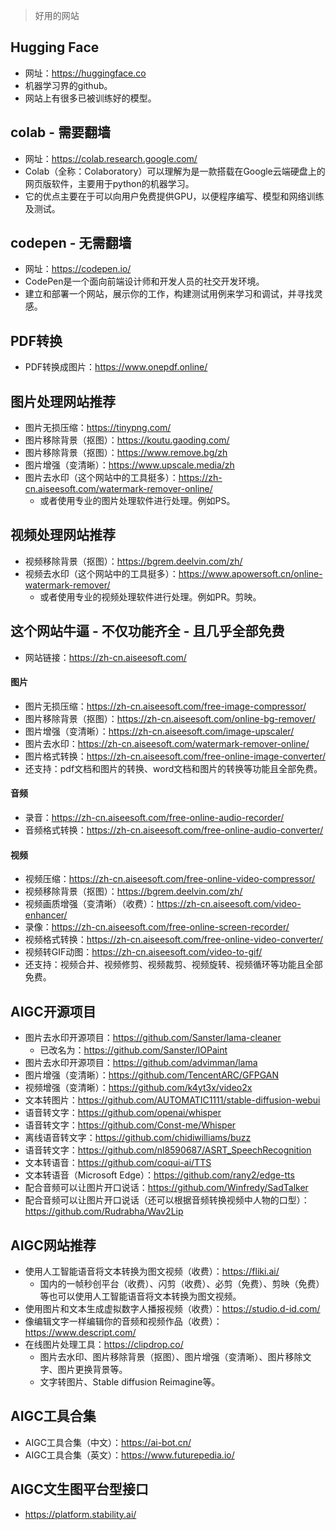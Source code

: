 > 好用的网站

## Hugging Face
* 网址：https://huggingface.co
* 机器学习界的github。
* 网站上有很多已被训练好的模型。

## colab - 需要翻墙
* 网址：https://colab.research.google.com/
* Colab（全称：Colaboratory）可以理解为是一款搭载在Google云端硬盘上的网页版软件，主要用于python的机器学习。
* 它的优点主要在于可以向用户免费提供GPU，以便程序编写、模型和网络训练及测试。

## codepen - 无需翻墙
* 网址：https://codepen.io/
* CodePen是一个面向前端设计师和开发人员的社交开发环境。
* 建立和部署一个网站，展示你的工作，构建测试用例来学习和调试，并寻找灵感。

## PDF转换
* PDF转换成图片：https://www.onepdf.online/

## 图片处理网站推荐
* 图片无损压缩：https://tinypng.com/
* 图片移除背景（抠图）：https://koutu.gaoding.com/
* 图片移除背景（抠图）：https://www.remove.bg/zh
* 图片增强（变清晰）：https://www.upscale.media/zh
* 图片去水印（这个网站中的工具挺多）：https://zh-cn.aiseesoft.com/watermark-remover-online/
  - 或者使用专业的图片处理软件进行处理。例如PS。

## 视频处理网站推荐
* 视频移除背景（抠图）：https://bgrem.deelvin.com/zh/
* 视频去水印（这个网站中的工具挺多）：https://www.apowersoft.cn/online-watermark-remover/
  - 或者使用专业的视频处理软件进行处理。例如PR。剪映。

## 这个网站牛逼 - 不仅功能齐全 - 且几乎全部免费
* 网站链接：https://zh-cn.aiseesoft.com/
#### 图片
* 图片无损压缩：https://zh-cn.aiseesoft.com/free-image-compressor/
* 图片移除背景（抠图）：https://zh-cn.aiseesoft.com/online-bg-remover/
* 图片增强（变清晰）：https://zh-cn.aiseesoft.com/image-upscaler/
* 图片去水印：https://zh-cn.aiseesoft.com/watermark-remover-online/
* 图片格式转换：https://zh-cn.aiseesoft.com/free-online-image-converter/
* 还支持：pdf文档和图片的转换、word文档和图片的转换等功能且全部免费。
#### 音频
* 录音：https://zh-cn.aiseesoft.com/free-online-audio-recorder/
* 音频格式转换：https://zh-cn.aiseesoft.com/free-online-audio-converter/
#### 视频
* 视频压缩：https://zh-cn.aiseesoft.com/free-online-video-compressor/
* 视频移除背景（抠图）：https://bgrem.deelvin.com/zh/
* 视频画质增强（变清晰）（收费）：https://zh-cn.aiseesoft.com/video-enhancer/
* 录像：https://zh-cn.aiseesoft.com/free-online-screen-recorder/
* 视频格式转换：https://zh-cn.aiseesoft.com/free-online-video-converter/
* 视频转GIF动图：https://zh-cn.aiseesoft.com/video-to-gif/
* 还支持：视频合并、视频修剪、视频裁剪、视频旋转、视频循环等功能且全部免费。

## AIGC开源项目
* 图片去水印开源项目：https://github.com/Sanster/lama-cleaner
  - 已改名为：https://github.com/Sanster/IOPaint
* 图片去水印开源项目：https://github.com/advimman/lama
* 图片增强（变清晰）：https://github.com/TencentARC/GFPGAN
* 视频增强（变清晰）：https://github.com/k4yt3x/video2x
* 文本转图片：https://github.com/AUTOMATIC1111/stable-diffusion-webui
* 语音转文字：https://github.com/openai/whisper
* 语音转文字：https://github.com/Const-me/Whisper
* 离线语音转文字：https://github.com/chidiwilliams/buzz
* 语音转文字：https://github.com/nl8590687/ASRT_SpeechRecognition
* 文本转语音：https://github.com/coqui-ai/TTS
* 文本转语音（Microsoft Edge）：https://github.com/rany2/edge-tts
* 配合音频可以让图片开口说话：https://github.com/Winfredy/SadTalker
* 配合音频可以让图片开口说话（还可以根据音频转换视频中人物的口型）：https://github.com/Rudrabha/Wav2Lip

## AIGC网站推荐
* 使用人工智能语音将文本转换为图文视频（收费）：https://fliki.ai/
  - 国内的一帧秒创平台（收费）、闪剪（收费）、必剪（免费）、剪映（免费）等也可以使用人工智能语音将文本转换为图文视频。
* 使用图片和文本生成虚拟数字人播报视频（收费）：https://studio.d-id.com/
* 像编辑文字一样编辑你的音频和视频作品（收费）：https://www.descript.com/
* 在线图片处理工具：https://clipdrop.co/
  - 图片去水印、图片移除背景（抠图）、图片增强（变清晰）、图片移除文字、图片更换背景等。
  - 文字转图片、Stable diffusion Reimagine等。

## AIGC工具合集
* AIGC工具合集（中文）：https://ai-bot.cn/
* AIGC工具合集（英文）：https://www.futurepedia.io/

## AIGC文生图平台型接口
* https://platform.stability.ai/
